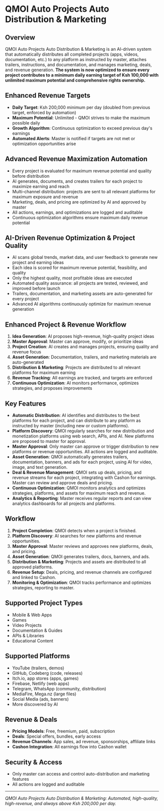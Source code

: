 # QMOI Auto Projects Auto Distribution & Marketing

## Overview
QMOI Auto Projects Auto Distribution & Marketing is an AI-driven system that automatically distributes all completed projects (apps, videos, documentation, etc.) to any platform as instructed by master, attaches trailers, instructions, and documentation, and manages marketing, deals, and revenue generation. **The system is now optimized to ensure every project contributes to a minimum daily earning target of Ksh 100,000 with unlimited maximum potential and comprehensive rights ownership.**

## Enhanced Revenue Targets
- **Daily Target**: Ksh 200,000 minimum per day (doubled from previous target, enforced by automation)
- **Maximum Potential**: Unlimited - QMOI strives to make the maximum possible daily
- **Growth Algorithm**: Continuous optimization to exceed previous day's earnings
- **Automated Alerts**: Master is notified if targets are not met or optimization opportunities arise

## Advanced Revenue Maximization Automation
- Every project is evaluated for maximum revenue potential and quality before distribution
- AI generates, documents, and creates trailers for each project to maximize earning and reach
- Multi-channel distribution: projects are sent to all relevant platforms for maximum exposure and revenue
- Marketing, deals, and pricing are optimized by AI and approved by master
- All actions, earnings, and optimizations are logged and auditable
- Continuous optimization algorithms ensure maximum daily revenue potential

## AI-Driven Revenue Optimization & Project Quality
- AI scans global trends, market data, and user feedback to generate new project and earning ideas
- Each idea is scored for maximum revenue potential, feasibility, and quality
- Only the highest quality, most profitable ideas are executed
- Automated quality assurance: all projects are tested, reviewed, and improved before launch
- Trailers, documentation, and marketing assets are auto-generated for every project
- Advanced AI algorithms continuously optimize for maximum revenue generation

## Enhanced Project & Revenue Workflow
1. **Idea Generation**: AI proposes high-revenue, high-quality project ideas
2. **Master Approval**: Master can approve, modify, or prioritize ideas
3. **Project Creation**: AI creates and manages projects, ensuring quality and revenue focus
4. **Asset Generation**: Documentation, trailers, and marketing materials are auto-generated
5. **Distribution & Marketing**: Projects are distributed to all relevant platforms for maximum earning
6. **Revenue Tracking**: All earnings are tracked, and targets are enforced
7. **Continuous Optimization**: AI monitors performance, optimizes strategies, and proposes improvements

## Key Features
- **Automatic Distribution**: AI identifies and distributes to the best platforms for each project, and can distribute to any platform as instructed by master (including new or custom platforms).
- **Platform Discovery**: QMOI regularly searches for new distribution and monetization platforms using web search, APIs, and AI. New platforms are proposed to master for approval.
- **Master Approval**: Only master can approve or trigger distribution to new platforms or revenue opportunities. All actions are logged and auditable.
- **Asset Generation**: QMOI automatically generates trailers, documentation, banners, and ads for each project, using AI for video, image, and text generation.
- **Deal & Revenue Management**: QMOI sets up deals, pricing, and revenue streams for each project, integrating with Cashon for earnings. Master can review and approve deals and pricing.
- **Continuous Optimization**: QMOI monitors analytics and optimizes strategies, platforms, and assets for maximum reach and revenue.
- **Analytics & Reporting**: Master receives regular reports and can view analytics dashboards for all projects and platforms.

## Workflow
1. **Project Completion**: QMOI detects when a project is finished.
2. **Platform Discovery**: AI searches for new platforms and revenue opportunities.
3. **Master Approval**: Master reviews and approves new platforms, deals, and pricing.
4. **Asset Generation**: QMOI generates trailers, docs, banners, and ads.
5. **Distribution & Marketing**: Projects and assets are distributed to all approved platforms.
6. **Revenue Setup**: Deals, pricing, and revenue channels are configured and linked to Cashon.
7. **Monitoring & Optimization**: QMOI tracks performance and optimizes strategies, reporting to master.

## Supported Project Types
- Mobile & Web Apps
- Games
- Video Projects
- Documentation & Guides
- APIs & Libraries
- Educational Content

## Supported Platforms
- YouTube (trailers, demos)
- GitHub, Codeberg (code, releases)
- Itch.io, app stores (apps, games)
- Firebase, Netlify (web apps)
- Telegram, WhatsApp (community, distribution)
- MediaFire, Mega.nz (large files)
- Social Media (ads, banners)
- More discovered by AI

## Revenue & Deals
- **Pricing Models**: Free, freemium, paid, subscription
- **Deals**: Special offers, bundles, early access
- **Revenue Channels**: App sales, ad revenue, sponsorships, affiliate links
- **Cashon Integration**: All earnings flow into Cashon wallet

## Security & Access
- Only master can access and control auto-distribution and marketing features
- All actions are logged and auditable

---

*QMOI Auto Projects Auto Distribution & Marketing: Automated, high-quality, high-revenue, and always above Ksh 200,000 per day.* 
